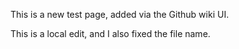 This is a new test page, added via the Github wiki UI. 

This is a local edit, and I also fixed the file name.
